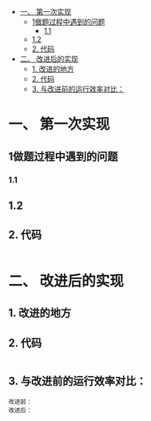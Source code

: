 - [一、 第一次实现](#一-第一次实现)
  - [1做题过程中遇到的问题](#1做题过程中遇到的问题)
    - [1.1](#11)
  - [1.2](#12)
  - [2. 代码](#2-代码)
- [二、 改进后的实现](#二-改进后的实现)
  - [1. 改进的地方](#1-改进的地方)
  - [2. 代码](#2-代码-1)
  - [3. 与改进前的运行效率对比：](#3-与改进前的运行效率对比)
# 一、 第一次实现

## 1做题过程中遇到的问题
### 1.1 

## 1.2 


## 2. 代码
```cpp

```

# 二、 改进后的实现
## 1. 改进的地方


## 2. 代码
```cpp

```
## 3. 与改进前的运行效率对比：
    改进前：
    改进后：